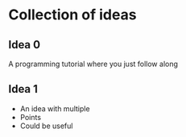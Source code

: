 # Collection of ideas
## Idea 0
 A programming tutorial where you just follow along 
## Idea 1

* An idea with multiple
* Points
* Could be useful

